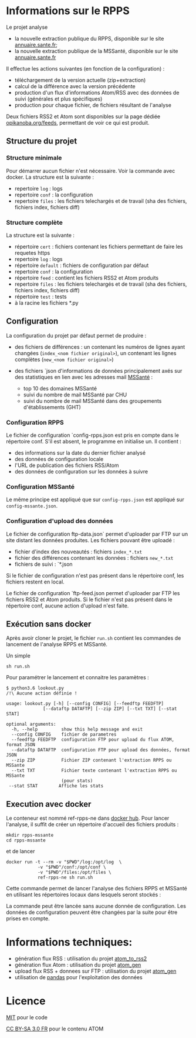 Informations sur le RPPS
========================

Le projet analyse 

- la nouvelle extraction publique du RPPS, disponible sur le site [annuaire.sante.fr](https://annuaire.sante.fr/web/site-pro/extractions-publiques); 
- la nouvelle extraction publique de la MSSanté, disponible sur le site [annuaire.sante.fr](https://annuaire.sante.fr/web/site-pro/extractions-mss)


Il effectue les actions suivantes (en fonction de la configuration) :

- téléchargement de la version actuelle (zip+extraction)
- calcul de la différence avec la version précédente
- production d'un flux d'informations Atom/RSS avec des données de suivi (générales et plus spécifiques) 
- production pour chaque fichier, de fichiers résultant de l'analyse

Deux fichiers RSS2 et Atom sont disponibles sur la page dédiée [opikanoba.org/feeds](https://www.opikanoba.org/feeds),
permettant de voir ce qui est produit.

## Structure du projet
### Structure minimale
Pour démarrer aucun fichier n'est nécessaire. Voir la commande avec docker.
La structure est la suivante :

- repertoire `log` : logs
- repertoire `conf` : la configuration
- repertoire `files` : les fichiers telechargés et de travail (sha des fichiers, fichiers index, fichiers diff)

### Structure complète
La structure est la suivante :

- répertoire `cert` : fichiers contenant les fichiers permettant de faire les requetes https
- repertoire `log` : logs
- répertoire `default` : fichiers de configuration par défaut
- repertoire `conf` : la configuration
- répertoire `feed` : contient les fichiers RSS2 et Atom produits
- repertoire `files` : les fichiers telechargés et de travail (sha des fichiers, fichiers index, fichiers diff)
- répertoire `test` : tests
- à la racine les fichiers *.py


## Configuration

La configuration du projet par défaut permet de produire :

- des fichiers de différences : un contenant les numéros de lignes ayant changées (`index_<nom fichier original>`), 
un contenant les lignes complètes (`new_<nom fichier original>`)
- des fichiers `json d'informations de données principalement axés sur des statistiques en lien avec les 
adresses mail [MSSanté](https://www.mssante.fr/) :

    - top 10 des domaines MSSanté
    - suivi du nombre de mail MSSanté par CHU
    - suivi du nombre de mail MSSanté dans des groupements d'établissements (GHT)

### Configuration RPPS
Le fichier de configuration `config-rpps.json est pris en compte dans le répertoire conf. S'il est absent,
le programme en initialise un. Il contient :

- des informations sur la date du dernier fichier analysé
- des données de configuration locale
- l'URL de publication des fichiers RSS/Atom
- des données de configuration sur les données à suivre

### Configuration MSSanté
Le même principe est appliqué que sur `config-rpps.json` est appliqué sur `config-mssante.json`.

### Configuration d'upload des données
Le fichier de configuration ftp-data.json` permet d'uploader par FTP sur un site distant les données produites. 
Les fichiers pouvant être uploadé :

- fichier d'index des nouveautés : fichiers `index_*.txt`
- fichier des différences contenant les données : fichiers `new_*.txt`
- fichiers de suivi : `*.json

Si le fichier de configuration n'est pas présent dans le répertoire conf, les fichiers restent en local.

Le fichier de configuration `ftp-feed.json permet d'uploader par FTP les fichiers RSS2 et Atom produits. Si le 
fichier n'est pas présent dans le répertoire conf, aucune action d'upload n'est faite.


## Exécution sans docker
Après avoir cloner le projet, le fichier `run.sh` contient les commandes de lancement de l'analyse RPPS et MSSanté.

Un simple 
     
    sh run.sh 
    
Pour paramétrer le lancement et connaitre les paramètres :


    $ python3.6 lookout.py
    /!\ Aucune action définie !

    usage: lookout.py [-h] [--config CONFIG] [--feedftp FEEDFTP]
                  [--dataftp DATAFTP] [--zip ZIP] [--txt TXT] [--stat STAT]

    optional arguments:
      -h, --help         show this help message and exit
      --config CONFIG    fichier de parametres
      --feedftp FEEDFTP  configuration FTP pour upload du flux ATOM, format JSON
      --dataftp DATAFTP  configuration FTP pour upload des données, format JSON
      --zip ZIP          Fichier ZIP contenant l'extraction RPPS ou MSSante
      --txt TXT          Fichier texte contenant l'extraction RPPS ou MSSante
                         (pour stats)
     --stat STAT        Affiche les stats
     
## Execution avec docker
Le conteneur est nommé ref-rpps-ne dans [docker hub](https://hub.docker.com/r/flrt/ref-rpps-ne/).
Pour lancer l'analyse, il suffit de créer un répertoire d'accueil des fichiers produits :

    mkdir rpps-mssante
    cd rpps-mssante

et de lancer 

    docker run -t --rm -v "$PWD"/log:/opt/log  \
                -v "$PWD"/conf:/opt/conf \
                -v "$PWD"/files:/opt/files \
                ref-rpps-ne sh run.sh

Cette commande permet de lancer l'analyse des fichiers RPPS et MSSanté en utilisant les 
répertoires locaux dans lesquels seront stockés :


La commande peut être lancée sans aucune donnée de configuration. Les données de configuration peuvent être changées 
par la suite pour être prises en compte.


# Informations techniques:

- génération flux RSS : utilisation du projet [atom_to_rss2](https://github.com/flrt/atom_to_rss2)
- génération flux Atom : utilisation du projet [atom_gen](https://github.com/flrt/atom_gen)
- upload flux RSS + donnees sur FTP : utilisation du projet [atom_gen](https://github.com/flrt/atom_gen)
- utilisation de [pandas](https://pandas.pydata.org) pour l'exploitation des données


# Licence 

[MIT](LICENSE) pour le code

[CC BY-SA 3.0 FR](https://creativecommons.org/licenses/by-sa/3.0/fr/) pour le contenu ATOM
